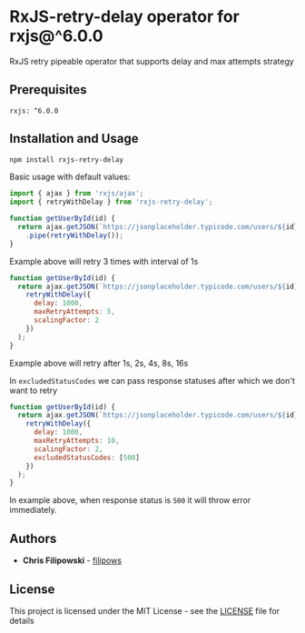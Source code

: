 # RxJS-retry-delay operator for rxjs@^6.0.0

RxJS retry pipeable operator that supports delay and max attempts strategy

## Prerequisites

```
rxjs: ^6.0.0
```

## Installation and Usage

```sh
npm install rxjs-retry-delay
```

Basic usage with default values:
```js
import { ajax } from 'rxjs/ajax';
import { retryWithDelay } from 'rxjs-retry-delay';

function getUserById(id) {
  return ajax.getJSON(`https://jsonplaceholder.typicode.com/users/${id}`)
    .pipe(retryWithDelay());
}
```
Example above will retry 3 times with interval of 1s


```js
function getUserById(id) {
  return ajax.getJSON(`https://jsonplaceholder.typicode.com/users/${id}`).pipe(
    retryWithDelay({
      delay: 1000,
      maxRetryAttempts: 5,
      scalingFactor: 2
    })
  );
}
```
Example above will retry after 1s, 2s, 4s, 8s, 16s



In `excludedStatusCodes` we can pass response statuses after which we don't want to retry
```js
function getUserById(id) {
  return ajax.getJSON(`https://jsonplaceholder.typicode.com/users/${id}`).pipe(
    retryWithDelay({
      delay: 1000,
      maxRetryAttempts: 10,
      scalingFactor: 2,
      excludedStatusCodes: [500]
    })
  );
}
```
In example above, when response status is `500` it will throw error immediately.


## Authors

* **Chris Filipowski** - [filipows](https://github.com/filipows)

## License

This project is licensed under the MIT License - see the [LICENSE](LICENSE) file for details